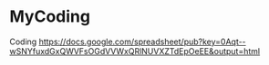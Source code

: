 MyCoding
========

Coding
https://docs.google.com/spreadsheet/pub?key=0Aqt--wSNYfuxdGxQWVFsOGdVVWxQRlNUVXZTdEpOeEE&output=html

